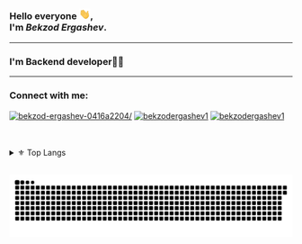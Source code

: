 ### Hello everyone <img src="https://raw.githubusercontent.com/bekzodergashev1/bekzodergashev1/master/wave.gif" width="20px">, <br /> I'm *Bekzod Ergashev*.


---

### I'm Backend developer🧑‍💻<br />

---
<h3 align="left">Connect with me:</h3>
<p align="left">
<a href="https://www.linkedin.com/in/bekzod-ergashev-0416a2204/" target="blank"><img align="center" src="https://raw.githubusercontent.com/rahuldkjain/github-profile-readme-generator/master/src/images/icons/Social/linked-in-alt.svg" alt="bekzod-ergashev-0416a2204/" height="30" width="40" /></a>
<a href="https://www.instagram.com/bekzodergashev1/" target="blank"><img align="center" src="https://raw.githubusercontent.com/rahuldkjain/github-profile-readme-generator/master/src/images/icons/Social/instagram.svg" alt="bekzodergashev1" height="30" width="40" /></a>
 <a href="https://t.me/bekzodergashev1/" target="blank"><img align="center" src="https://www.freeiconspng.com/thumbs/telegram-icon/telegram-icon--enkel-iconset--froyoshark-0.png" alt="bekzodergashev1" height="30" width="40" /></a>

</p>
<br />
<br />

<details>

  <summary>⚜ Top Langs</summary>
  
  <br />
  
  ![Top langs](https://github-readme-stats.vercel.app/api/top-langs/?username=bekzodergashev1&theme=algolia&layout=compact)
  
</details>

<br />

![Snake animation](https://github.com/bekzodergashev1/bekzodergashev1/blob/main/snake.svg)


